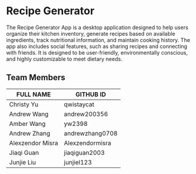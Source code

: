 # Recipe Generator

The Recipe Generator App is a desktop application designed to help users organize their kitchen inventory, generate recipes based on available ingredients, track nutritional information, and maintain cooking history. The app also includes social features, such as sharing recipes and connecting with friends. It is designed to be user-friendly, environmentally conscious, and highly customizable to meet dietary needs.

## Team Members 
|    FULL NAME     |    GITHUB ID    |
| ---------------- | --------------- |
| Christy Yu       | qwistaycat      |
| Andrew Wang      | andrew200356    |
| Amber Wang       | yw2398          |
| Andrew Zhang     | andrewzhang0708 |
| Alexzendor Misra | Alexzendormisra |
| Jiaqi Guan       | jiaqiguan2003   |
| Junjie Liu       | junjiel123      |


